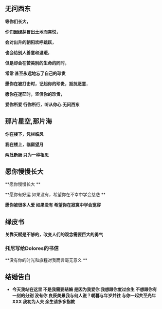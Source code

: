 ## 无问西东

**等你们长大，**

**你们因绿芽冒出土地而喜悦，**

**会对出升的朝阳欢呼跳跃，**

**也会给别人善意和温暖，**

**但是却会在赞美别的生命的同时，**

**常常 甚至永远地忘了自己的珍贵**

**愿你在被打击时，记起你的珍贵，抵抗恶意**，

**愿你在迷茫时，坚信你的珍贵，**

**爱你所爱 行你所行，听从你心 无问西东**



## 那片星空,那片海

**你在楼下，凭栏临风**

**我在楼上，临窗望月**

**两处断肠 只为一种相思**



## 愿你慢慢长大

**愿你慢慢长大 **

**愿你有好运 如果没有，希望你在不幸中学会慈悲 **

**愿你被很多人爱 如果没有 希望你在寂寞中学会宽容**



## 绿皮书

**关靠天赋是不够的，改变人们的观念需要巨大的勇气**

### 托尼写给Dolores的书信

**没有你的时光和旅程对我而言毫无意义  **



## 结婚告白

* **今天我站在这里 不是我需要结婚 是因为我爱你 我想跟你度过余生 不想跟你有一刻的分别 没有你 良辰美景我与何人说？朝暮与年岁并往 与你一起共至光年 XXX 我初为人夫 余生请多多指教**
